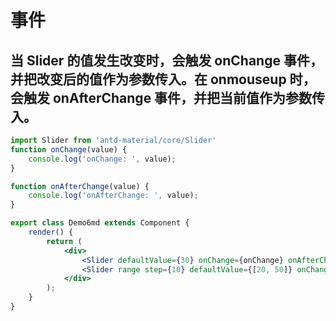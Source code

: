 #  事件
## 当 Slider 的值发生改变时，会触发 onChange 事件，并把改变后的值作为参数传入。在 onmouseup 时，会触发 onAfterChange 事件，并把当前值作为参数传入。

````jsx
import Slider from 'antd-material/core/Slider'
function onChange(value) {
    console.log('onChange: ', value);
}

function onAfterChange(value) {
    console.log('onAfterChange: ', value);
}

export class Demo6md extends Component {
    render() {
        return (
            <div>
                <Slider defaultValue={30} onChange={onChange} onAfterChange={onAfterChange} />
                <Slider range step={10} defaultValue={[20, 50]} onChange={onChange} onAfterChange={onAfterChange} />
            </div>
        );
    }
}
````